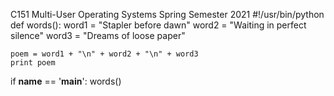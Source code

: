 C151 Multi-User Operating Systems
Spring Semester 2021
#!/usr/bin/python
def words():
    word1 = "Stapler before dawn"
    word2 = "Waiting in perfect silence"
    word3 = "Dreams of loose paper"

    poem = word1 + "\n" + word2 + "\n" + word3
    print poem

if __name__ == '__main__':
    words()
